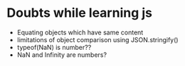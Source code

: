 # Doubts while learning js

- Equating objects which have same content
- limitations of object comparison using JSON.stringify()
- typeof(NaN) is number??
- NaN and Infinity are numbers?
